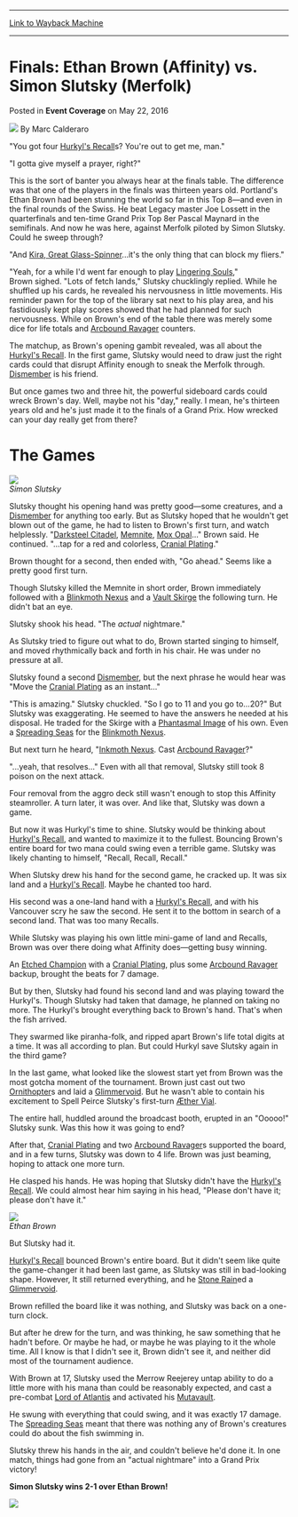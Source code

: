 
---
[Link to Wayback Machine](https://web.archive.org/web/20160526081756/http://magic.wizards.com/en/events/coverage/gpla16/finals-ethan-brown-vs-simon-slutsky-2016-05-22)

[_metadata_:author]:- "Marc Calderaro"
[_metadata_:description]:- "`You got four Hurkyl's Recalls? You're out to get me, man.` `I gotta give myself a prayer, right?`"
[_metadata_:generator]:- "Drupal 7 (http://drupal.org)"
[_metadata_:node]:- "1024511"
[_metadata_:publish_date]:- "2016-05-22"
[_metadata_:source]:- "div-main-content"
[_metadata_:title]:- "Finals: Ethan Brown (Affinity) vs. Simon Slutsky (Merfolk)"
[_metadata_:wayback_capture_timestamp]:- "2016-05-26 08:17:56"
[_metadata_:wayback_raw_url]:- "https://web.archive.org/web/20160526081756id_/http://magic.wizards.com/en/events/coverage/gpla16/finals-ethan-brown-vs-simon-slutsky-2016-05-22"
[_metadata_:wayback_url]:- "http://magic.wizards.com/en/events/coverage/gpla16/finals-ethan-brown-vs-simon-slutsky-2016-05-22"
---


Finals: Ethan Brown (Affinity) vs. Simon Slutsky (Merfolk)
==========================================================



 Posted in **Event Coverage**
 on May 22, 2016 






![](https://media.magic.wizards.com/styles/auth_small/public/images/person/calderaro.jpg)
By Marc Calderaro











"You got four [Hurkyl's Recall](http://gatherer.wizards.com/Pages/Card/Details.aspx?name=Hurkyl%27s+Recall)s? You're out to get me, man."


"I gotta give myself a prayer, right?"


This is the sort of banter you always hear at the finals table. The difference was that one of the players in the finals was thirteen years old. Portland's Ethan Brown had been stunning the world so far in this Top 8—and even in the final rounds of the Swiss. He beat Legacy master Joe Lossett in the quarterfinals and ten-time Grand Prix Top 8er Pascal Maynard in the semifinals. And now he was here, against Merfolk piloted by Simon Slutsky. Could he sweep through?


"And [Kira, Great Glass-Spinner](http://gatherer.wizards.com/Pages/Card/Details.aspx?name=Kira%2C+Great+Glass-Spinner)...it's the only thing that can block my fliers."


"Yeah, for a while I'd went far enough to play [Lingering Souls](http://gatherer.wizards.com/Pages/Card/Details.aspx?name=Lingering+Souls)," Brown sighed. "Lots of fetch lands," Slutsky chucklingly replied. While he shuffled up his cards, he revealed his nervousness in little movements. His reminder pawn for the top of the library sat next to his play area, and his fastidiously kept play scores showed that he had planned for such nervousness. While on Brown's end of the table there was merely some dice for life totals and [Arcbound Ravager](http://gatherer.wizards.com/Pages/Card/Details.aspx?name=Arcbound+Ravager) counters.


The matchup, as Brown's opening gambit revealed, was all about the [Hurkyl's Recall](http://gatherer.wizards.com/Pages/Card/Details.aspx?name=Hurkyl%27s+Recall). In the first game, Slutsky would need to draw just the right cards could that disrupt Affinity enough to sneak the Merfolk through. [Dismember](http://gatherer.wizards.com/Pages/Card/Details.aspx?name=Dismember) is his friend.


But once games two and three hit, the powerful sideboard cards could wreck Brown's day. Well, maybe not his "day," really. I mean, he's thirteen years old and he's just made it to the finals of a Grand Prix. How wrecked can your day really get from there?


The Games
=========


![](https://media.wizards.com/2016/events/gpla16/Finals---Simon-Slutsky-1.jpg)  
*Simon Slutsky*


Slutsky thought his opening hand was pretty good—some creatures, and a [Dismember](http://gatherer.wizards.com/Pages/Card/Details.aspx?name=Dismember) for anything too early. But as Slutsky hoped that he wouldn't get blown out of the game, he had to listen to Brown's first turn, and watch helplessly. "[Darksteel Citadel](http://gatherer.wizards.com/Pages/Card/Details.aspx?name=Darksteel+Citadel), [Memnite](http://gatherer.wizards.com/Pages/Card/Details.aspx?name=Memnite), [Mox Opal](http://gatherer.wizards.com/Pages/Card/Details.aspx?name=Mox+Opal)..." Brown said. He continued. "...tap for a red and colorless, [Cranial Plating](http://gatherer.wizards.com/Pages/Card/Details.aspx?name=Cranial+Plating)."


Brown thought for a second, then ended with, "Go ahead." Seems like a pretty good first turn.


Though Slutsky killed the Memnite in short order, Brown immediately followed with a [Blinkmoth Nexus](http://gatherer.wizards.com/Pages/Card/Details.aspx?name=Blinkmoth+Nexus) and a [Vault Skirge](http://gatherer.wizards.com/Pages/Card/Details.aspx?name=Vault+Skirge) the following turn. He didn't bat an eye.


Slutsky shook his head. "The *actual* nightmare."


As Slutsky tried to figure out what to do, Brown started singing to himself, and moved rhythmically back and forth in his chair. He was under no pressure at all.


Slutsky found a second [Dismember](http://gatherer.wizards.com/Pages/Card/Details.aspx?name=Dismember), but the next phrase he would hear was "Move the [Cranial Plating](http://gatherer.wizards.com/Pages/Card/Details.aspx?name=Cranial+Plating) as an instant..."


"This is amazing." Slutsky chuckled. "So I go to 11 and you go to...20?" But Slutsky was exaggerating. He seemed to have the answers he needed at his disposal. He traded for the Skirge with a [Phantasmal Image](http://gatherer.wizards.com/Pages/Card/Details.aspx?name=Phantasmal+Image) of his own. Even a [Spreading Seas](http://gatherer.wizards.com/Pages/Card/Details.aspx?name=Spreading+Seas) for the [Blinkmoth Nexus](http://gatherer.wizards.com/Pages/Card/Details.aspx?name=Blinkmoth+Nexus).


But next turn he heard, "[Inkmoth Nexus](http://gatherer.wizards.com/Pages/Card/Details.aspx?name=Inkmoth+Nexus). Cast [Arcbound Ravager](http://gatherer.wizards.com/Pages/Card/Details.aspx?name=Arcbound+Ravager)?"


"...yeah, that resolves..." Even with all that removal, Slutsky still took 8 poison on the next attack.


Four removal from the aggro deck still wasn't enough to stop this Affinity steamroller. A turn later, it was over. And like that, Slutsky was down a game.


But now it was Hurkyl's time to shine. Slutsky would be thinking about [Hurkyl's Recall](http://gatherer.wizards.com/Pages/Card/Details.aspx?name=Hurkyl%27s+Recall), and wanted to maximize it to the fullest. Bouncing Brown's entire board for two mana could swing even a terrible game. Slutsky was likely chanting to himself, "Recall, Recall, Recall."


When Slutsky drew his hand for the second game, he cracked up. It was six land and a [Hurkyl's Recall](http://gatherer.wizards.com/Pages/Card/Details.aspx?name=Hurkyl%27s+Recall). Maybe he chanted too hard.


His second was a one-land hand with a [Hurkyl's Recall](http://gatherer.wizards.com/Pages/Card/Details.aspx?name=Hurkyl%27s+Recall), and with his Vancouver scry he saw the second. He sent it to the bottom in search of a second land. That was too many Recalls.


While Slutsky was playing his own little mini-game of land and Recalls, Brown was over there doing what Affinity does—getting busy winning.


An [Etched Champion](http://gatherer.wizards.com/Pages/Card/Details.aspx?name=Etched+Champion) with a [Cranial Plating](http://gatherer.wizards.com/Pages/Card/Details.aspx?name=Cranial+Plating), plus some [Arcbound Ravager](http://gatherer.wizards.com/Pages/Card/Details.aspx?name=Arcbound+Ravager) backup, brought the beats for 7 damage.


But by then, Slutsky had found his second land and was playing toward the Hurkyl's. Though Slutsky had taken that damage, he planned on taking no more. The Hurkyl's brought everything back to Brown's hand. That's when the fish arrived.


They swarmed like piranha-folk, and ripped apart Brown's life total digits at a time. It was all according to plan. But could Hurkyl save Slutsky again in the third game?


In the last game, what looked like the slowest start yet from Brown was the most gotcha moment of the tournament. Brown just cast out two [Ornithopter](http://gatherer.wizards.com/Pages/Card/Details.aspx?name=Ornithopter)s and laid a [Glimmervoid](http://gatherer.wizards.com/Pages/Card/Details.aspx?name=Glimmervoid). But he wasn't able to contain his excitement to Spell Peirce Slutsky's first-turn [Æther Vial](http://gatherer.wizards.com/Pages/Card/Details.aspx?name=%C3%86ther+Vial).


The entire hall, huddled around the broadcast booth, erupted in an "Ooooo!" Slutsky sunk. Was this how it was going to end?


After that, [Cranial Plating](http://gatherer.wizards.com/Pages/Card/Details.aspx?name=Cranial+Plating) and two [Arcbound Ravager](http://gatherer.wizards.com/Pages/Card/Details.aspx?name=Arcbound+Ravager)s supported the board, and in a few turns, Slutsky was down to 4 life. Brown was just beaming, hoping to attack one more turn.


He clasped his hands. He was hoping that Slutsky didn't have the [Hurkyl's Recall](http://gatherer.wizards.com/Pages/Card/Details.aspx?name=Hurkyl%27s+Recall). We could almost hear him saying in his head, "Please don't have it; please don't have it."


![](https://media.wizards.com/2016/events/gpla16/Finals---Brown-clasping-his-hands-in-anticipation.jpg)  
*Ethan Brown*


But Slutsky had it.


[Hurkyl's Recall](http://gatherer.wizards.com/Pages/Card/Details.aspx?name=Hurkyl%27s+Recall) bounced Brown's entire board. But it didn't seem like quite the game-changer it had been last game, as Slutsky was still in bad-looking shape. However, It still returned everything, and he [Stone Rain](http://gatherer.wizards.com/Pages/Card/Details.aspx?name=Stone+Rain)ed a [Glimmervoid](http://gatherer.wizards.com/Pages/Card/Details.aspx?name=Glimmervoid).


Brown refilled the board like it was nothing, and Slutsky was back on a one-turn clock.


But after he drew for the turn, and was thinking, he saw something that he hadn't before. Or maybe he had, or maybe he was playing to it the whole time. All I know is that I didn't see it, Brown didn't see it, and neither did most of the tournament audience.


With Brown at 17, Slutsky used the Merrow Reejerey untap ability to do a little more with his mana than could be reasonably expected, and cast a pre-combat [Lord of Atlantis](http://gatherer.wizards.com/Pages/Card/Details.aspx?name=Lord+of+Atlantis) and activated his [Mutavault](http://gatherer.wizards.com/Pages/Card/Details.aspx?name=Mutavault).


He swung with everything that could swing, and it was exactly 17 damage. The [Spreading Seas](http://gatherer.wizards.com/Pages/Card/Details.aspx?name=Spreading+Seas) meant that there was nothing any of Brown's creatures could do about the fish swimming in.


Slutsky threw his hands in the air, and couldn't believe he'd done it. In one match, things had gone from an "actual nightmare" into a Grand Prix victory!


**Simon Slutsky wins 2-1 over Ethan Brown!**


![](https://media.wizards.com/2016/events/gpla16/Finals---Slutsky-2.jpg)







